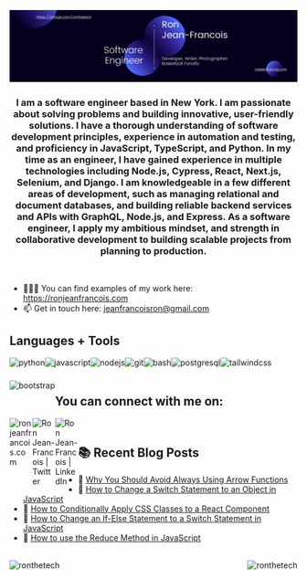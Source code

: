 ![Ron Jean-Francois](https://github.com/ronthetech/image-repo/blob/main/banners/Blue%20and%20White%20Architect%20LinkedIn%20Banner.png?raw=true)
<h3 align="center">I am a software engineer based in New York. I am passionate about solving problems and building innovative, user-friendly solutions. I have a thorough understanding of software development principles, experience in automation and testing, and proficiency in JavaScript, TypeScript, and Python. In my time as an engineer, I have gained experience in multiple technologies including Node.js, Cypress, React, Next.js, Selenium, and Django. I am knowledgeable in a few different areas of development, such as managing relational and document databases, and building reliable backend services and APIs with GraphQL, Node.js, and Express. As a software engineer, I apply my ambitious mindset, and strength in collaborative development to building scalable projects from planning to production.</h3>

<br />

- 👨🏾‍💻 You can find examples of my work here: https://ronjeanfrancois.com
- 📫 Get in touch here: [jeanfrancoisron@gmail.com](mailto:jeanfrancoisron@gmail.com)

## Languages + Tools

<img align="left" height="40" alt="python" src="https://ronthetech.github.io/image-repo/icons/Python-Dark.svg" />
<img align="left" height="40" alt="javascript" src="https://ronthetech.github.io/image-repo/icons/JavaScript.svg" />
<img align="left" height="40" alt="nodejs" src="https://ronthetech.github.io/image-repo/icons/NodeJS-Dark.svg" />
<img align="left" height="40" alt="git" src="https://ronthetech.github.io/image-repo/icons/Git.svg" />
<img align="left" height="40" alt="bash" src="https://ronthetech.github.io/image-repo/icons/Bash-Dark.svg" />
<img align="left" height="40" alt="postgresql" src="https://ronthetech.github.io/image-repo/icons/PostgreSQL-Dark.svg" />
<img align="left" height="40" alt="tailwindcss" src="https://ronthetech.github.io/image-repo/icons/TailwindCSS-Dark.svg" />
<img align="left" height="40" alt="bootstrap" src="https://ronthetech.github.io/image-repo/icons/Bootstrap.svg" />

<br />
<br />

## You can connect with me on:

<a href="https://ronjeanfrancois.com"><img align="left" alt="ronjeanfrancois.com" width="40px" src="https://ronthetech.github.io/image-repo/icons/language_white_24dp.svg" />
<a href="https://twitter.com/ronjtech"><img align="left" alt="Ron Jean-Francois | Twitter" width="40px" src="https://ronthetech.github.io/image-repo/Twitter.svg" /></a>
 
<a href="https://www.linkedin.com/in/ronjf/"><img align="left" alt="Ron Jean-Francois | LinkedIn" width="40px" src="https://ronthetech.github.io/image-repo/LinkedIn.svg" /></a>
 
<br />

## :books: Recent Blog Posts
<!-- BLOGPOSTS:START -->
 - 🦆 [Why You Should Avoid Always Using Arrow Functions](https://www.ronjeanfrancois.com/blog/why-you-should-avoid-always-using-arrow-functions/)
 - 🐤 [How to Change a Switch Statement to an Object in JavaScript](https://www.ronjeanfrancois.com/blog/how-to-change-a-switch-to-an-object/)
 - 🦚 [How to Conditionally Apply CSS Classes to a React Component](https://www.ronjeanfrancois.com/blog/how-to-conditionally-apply-css-classes-to-a-react-component/)
 - 🦆 [How to Change an If-Else Statement to a Switch Statement in JavaScript](https://www.ronjeanfrancois.com/blog/how-to-change-an-if-else-to-a-switch/)
 - 🦉 [How to use the Reduce Method in JavaScript](https://www.ronjeanfrancois.com/blog/how-to-use-the-reduce-method/)<!-- BLOGPOSTS:END -->
 
<br />
<div>
<img align="left" src="https://github-readme-stats.vercel.app/api?username=ronthetech&hide=stars&count_private=true&show_icons=true&theme=github_dark" alt="ronthetech" />
<img align="right" src="https://github-readme-streak-stats.herokuapp.com/?user=ronthetech&" alt="ronthetech" />
</div>
<!-- [![Top Langs](https://ronjtech-github-readme-stats.vercel.app/api/top-langs/?username=ronthetech&layout=compact)](https://github.com/ronthetech/github-readme-stats) -->

<!---
| ------------- | ------------- |
### Top Repositories

<a href=""><img align="center" src="" /></a>
<a href=""><img align="center" src="" /></a>
--->

<!---
ronthetech/ronthetech is a ✨ special ✨ repository because its `README.md` (this file) appears on your GitHub profile.
You can click the Preview link to take a look at your changes.
--->

